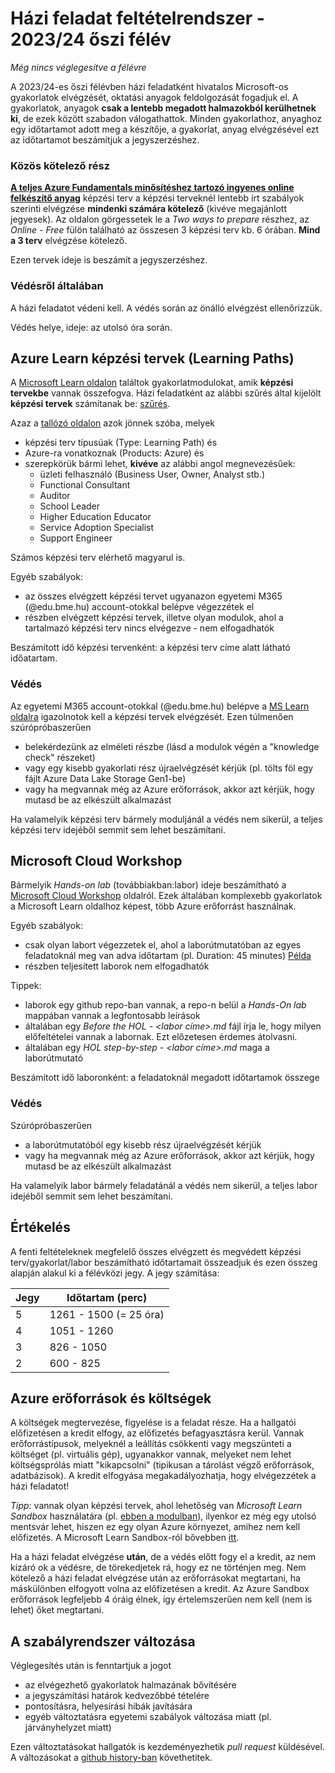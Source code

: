 # Házi feladat feltételrendszer - 2023/24 őszi félév

*Még nincs véglegesítve a félévre*

A 2023/24-es őszi félévben házi feladatként hivatalos Microsoft-os gyakorlatok elvégzését, oktatási anyagok feldolgozását fogadjuk el. A gyakorlatok, anyagok **csak a lentebb megadott halmazokból kerülhetnek ki**, de ezek között szabadon válogathattok. Minden gyakorlathoz, anyaghoz egy időtartamot adott meg a készítője, a gyakorlat, anyag elvégzésével ezt az időtartamot beszámítjuk a jegyszerzéshez. 

### Közös kötelező rész

**[A teljes Azure Fundamentals minősítéshez tartozó ingyenes online felkészítő anyag](https://learn.microsoft.com/en-us/learn/certifications/azure-fundamentals/)** képzési terv a képzési terveknél lentebb írt szabályok szerinti elvégzése **mindenki számára kötelező**  (kivéve megajánlott jegyesek). Az oldalon görgessetek le a *Two ways to prepare* részhez, az *Online - Free* fülön található az összesen 3 képzési terv kb. 6 órában. **Mind a 3 terv** elvégzése kötelező.

Ezen tervek ideje is beszámít a jegyszerzéshez.

### Védésről általában

A házi feladatot védeni kell. A védés során az önálló elvégzést ellenőrizzük.

Védés helye, ideje: az utolsó óra során.

## Azure Learn képzési tervek (Learning Paths)

A [Microsoft Learn oldalon](https://learn.microsoft.com/hu-hu/learn/) találtok gyakorlatmodulokat, amik **képzési tervekbe** vannak összefogva. Házi feladatként az alábbi szűrés által kijelölt **képzési tervek** számítanak be: [szűrés](https://learn.microsoft.com/en-us/learn/browse/?products=azure&resource_type=learning%20path&roles=administrator%2Cai-edge-engineer%2Cai-engineer%2Cmaker%2Cdata-analyst%2Cdata-engineer%2Cdata-scientist%2Cdatabase-administrator%2Cdeveloper%2Cdevops-engineer%2Cidentity-access-admin%2Cnetwork-engineer%2Cprivacy-manager%2Crisk-practitioner%2Csecurity-engineer%2Csecurity-operations-analyst%2Csolution-architect%2Cstudent%2Ctechnology-manager).

Azaz a [tallózó oldalon](https://learn.microsoft.com/en-us/learn/browse/) azok jönnek szóba, melyek
- képzési terv típusúak (Type: Learning Path) és
- Azure-ra vonatkoznak (Products: Azure) és
- szerepkörük bármi lehet, **kivéve** az alábbi angol megnevezésűek:
  - üzleti felhasználó (Business User, Owner, Analyst stb.)
  - Functional Consultant
  - Auditor
  - School Leader
  - Higher Education Educator
  - Service Adoption Specialist
  - Support Engineer

Számos képzési terv elérhető magyarul is.

Egyéb szabályok:

- az összes elvégzett képzési tervet ugyanazon egyetemi M365 (@edu.bme.hu) account-otokkal belépve végezzétek el
- részben elvégzett képzési tervek, illetve olyan modulok, ahol a tartalmazó képzési terv nincs elvégezve - nem elfogadhatók

Beszámított idő képzési tervenként: a képzési terv címe alatt látható időatartam.

### Védés

Az egyetemi M365 account-otokkal (@edu.bme.hu) belépve a [MS Learn oldalra](https://learn.microsoft.com/hu-hu/learn/) igazolnotok kell a képzési tervek elvégzését.
Ezen túlmenően szúrópróbaszerűen 
  - belekérdezünk az elméleti részbe (lásd a modulok végén a "knowledge check" részeket) 
  - vagy egy kisebb gyakorlati rész újraelvégzését kérjük (pl. tölts föl egy fájlt Azure Data Lake Storage Gen1-be)
  - vagy ha megvannak még az Azure erőforrások, akkor azt kérjük, hogy mutasd be az elkészült alkalmazást

Ha valamelyik képzési terv bármely moduljánál a védés nem sikerül, a teljes képzési terv idejéből semmit sem lehet beszámítani.

## Microsoft Cloud Workshop

Bármelyik *Hands-on lab* (továbbiakban:labor) ideje beszámítható a [Microsoft Cloud Workshop](https://microsoftcloudworkshop.com/) oldalról. Ezek általában komplexebb gyakorlatok a Microsoft Learn oldalhoz képest, több Azure erőforrást használnak. 

Egyéb szabályok:
- csak olyan labort végezzetek el, ahol a laborútmutatóban az egyes feladatoknál meg van adva időtartam (pl. Duration: 45 minutes) [Példa](assets/mcw_duration.png)
- részben teljesített laborok nem elfogadhatók

Tippek:
- laborok egy github repo-ban vannak, a repo-n belül a *Hands-On lab* mappában vannak a legfontosabb leírások
- általában egy *Before the HOL - <labor címe>.md* fájl írja le, hogy milyen előfeltételei vannak a labornak. Ezt előzetesen érdemes átolvasni.
- általában egy *HOL step-by-step - <labor címe>.md* maga a laborútmutató

Beszámított idő laboronként: a feladatoknál megadott időtartamok összege

### Védés
Szúrópróbaszerűen 
  - a laborútmutatóból egy kisebb rész újraelvégzését kérjük
  - vagy ha megvannak még az Azure erőforrások, akkor azt kérjük, hogy mutasd be az elkészült alkalmazást

Ha valamelyik labor bármely feladatánál a védés nem sikerül, a teljes labor idejéből semmit sem lehet beszámítani.

## Értékelés

A fenti feltételeknek megfelelő összes elvégzett és megvédett képzési terv/gyakorlat/labor beszámítható időtartamait összeadjuk és ezen összeg alapján alakul ki a félévközi jegy. A jegy számítása:

| Jegy          | Időtartam (perc)      |
| ------------- | ----------------------|
| 5             | 1261 - 1500 (= 25 óra)|
| 4             | 1051 - 1260           |
| 3             | 826 - 1050            |
| 2             | 600 - 825             |

## Azure erőforrások és költségek

A költségek megtervezése, figyelése is a feladat része. Ha a hallgatói előfizetésen a kredit elfogy, az előfizetés befagyasztásra kerül. Vannak erőforrástípusok, melyeknél a leállítás csökkenti vagy megszünteti a költséget (pl. virtuális gép), ugyanakkor vannak, melyeket nem lehet költségsprólás miatt "kikapcsolni" (tipikusan a tárolást végző erőforrások, adatbázisok). A kredit elfogyása megakadályozhatja, hogy elvégezzétek a házi feladatot!

*Tipp*: vannak olyan képzési tervek, ahol lehetőség van *Microsoft Learn Sandbox* használatára (pl. [ebben a modulban](https://learn.microsoft.com/en-us/learn/modules/create-cosmos-db-for-scale/2-create-an-account)), ilyenkor ez még egy utolsó mentsvár lehet, hiszen ez egy olyan Azure környezet, amihez nem kell előfizetés. A Microsoft Learn Sandbox-ról bővebben [itt](https://learn.microsoft.com/en-us/learn/support/faq?pivots=sandbox).

Ha a házi feladat elvégzése **után**, de a védés előtt fogy el a kredit, az nem kizáró ok a védésre, de törekedjetek rá, hogy ez ne történjen meg. Nem kötelező a házi feladat elvégzése után az erőforrásokat megtartani, ha máskülönben elfogyott volna az előfizetésen a kredit. Az Azure Sandbox erőforrások legfeljebb 4 óráig élnek, így értelemszerűen nem kell (nem is lehet) őket megtartani.

## A szabályrendszer változása

Véglegesítés után is fenntartjuk a jogot
- az elvégezhető gyakorlatok halmazának bővítésére
- a jegyszámítási határok kedvezőbbé tételére
- pontosításra, helyesírási hibák javítására
- egyéb változtatásra egyetemi szabályok változása miatt (pl. járványhelyzet miatt)

Ezen változtatásokat hallgatók is kezdeményezhetik *pull request* küldésével.
A változásokat a [github history-ban](https://github.com/bmeaut/cloud/commits/master/gyakpontrendszer.md) követhetitek.
